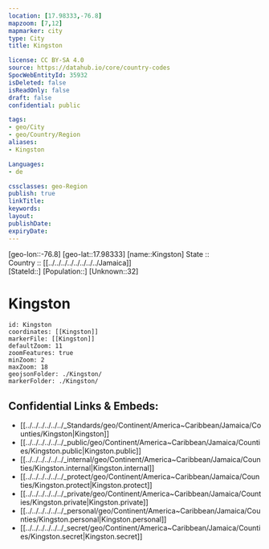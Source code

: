 ```yaml
---
location: [17.98333,-76.8] 
mapzoom: [7,12] 
mapmarker: city 
type: City
title: Kingston

license: CC BY-SA 4.0
source: https://datahub.io/core/country-codes
SpocWebEntityId: 35932
isDeleted: false
isReadOnly: false
draft: false
confidential: public

tags:
- geo/City
- geo/Country/Region
aliases:
- Kingston

Languages:
- de

cssclasses: geo-Region
publish: true
linkTitle: 
keywords: 
layout: 
publishDate: 
expiryDate: 
---
```

[geo-lon::-76.8] 
[geo-lat::17.98333] 
[name::Kingston] 
State ::  
Country :: [[../../../../../../../../Jamaica]]  
[StateId::] 
[Population::] 
[Unknown::32] 

# Kingston

```leaflet
id: Kingston
coordinates: [[Kingston]] 
markerFile: [[Kingston]] 
defaultZoom: 11 
zoomFeatures: true 
minZoom: 2 
maxZoom: 18
geojsonFolder: ./Kingston/
markerFolder: ./Kingston/
```


## Confidential Links & Embeds: 
- [[../../../../../../_Standards/geo/Continent/America~Caribbean/Jamaica/Counties/Kingston|Kingston]] 
- [[../../../../../../_public/geo/Continent/America~Caribbean/Jamaica/Counties/Kingston.public|Kingston.public]] 
- [[../../../../../../_internal/geo/Continent/America~Caribbean/Jamaica/Counties/Kingston.internal|Kingston.internal]] 
- [[../../../../../../_protect/geo/Continent/America~Caribbean/Jamaica/Counties/Kingston.protect|Kingston.protect]] 
- [[../../../../../../_private/geo/Continent/America~Caribbean/Jamaica/Counties/Kingston.private|Kingston.private]] 
- [[../../../../../../_personal/geo/Continent/America~Caribbean/Jamaica/Counties/Kingston.personal|Kingston.personal]] 
- [[../../../../../../_secret/geo/Continent/America~Caribbean/Jamaica/Counties/Kingston.secret|Kingston.secret]] 

